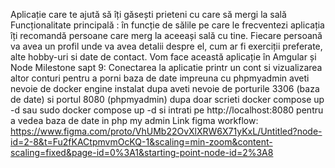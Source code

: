 Aplicație care te ajută să îți găsești prieteni cu care să mergi la sală  
Funcționalitate principală : în funcție de sălile pe care le frecventezi aplicația îți recomandă persoane care merg la aceeași sală cu tine.
Fiecare persoană va avea un profil unde va avea detalii despre el, cum ar fi exerciții preferate, alte hobby-uri si date de contact.
Vom face această aplicație în Amgular și Node
Milestone sapt 9: Conectarea la aplicatie printr un cont si vizualizarea altor conturi
pentru a porni baza de date impreuna cu phpmyadmin aveti nevoie de docker engine instalat
dupa aveti nevoie de porturile 3306 (baza de date) si portul 8080 (phpmyadmin) 
dupa doar scrieti docker compose up -d sau sudo docker compose up -d si intrati pe http://localhost:8080 pentru a vedea baza de date in php my admin 
Link figma workflow: https://www.figma.com/proto/VhUMb22OvXlXRW6X71yKxL/Untitled?node-id=2-8&t=Fu2fKACtpmvmOcKQ-1&scaling=min-zoom&content-scaling=fixed&page-id=0%3A1&starting-point-node-id=2%3A8
